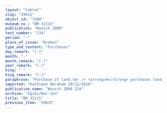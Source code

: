 ```yaml
---
layout: "tablet"
slug: "29632"
object_id: "7208"
museum_no_: "BM 32115"
publication: "Wunsch 2000"
text_number: "134"
period: "-"
place_of_issue: "Broken"
type_and_content: "Purchases"
day_remark: "[-]"
month: "-"
month_remark: "[-]"
year_remark: "[-]"
king: "-"
king_remark: "[-]"
paraphrase: "Purchase of land.<br /> <strong>A</strong> purchases land located in the district (<em>pīhatu</em>) of Babylon from <strong>B</strong>. Some details about the field are lost in a lacuna at the beginning of the tablet, but not those about its size and the bordering properties. Its upper side in the North measures 720 cubits (360 m) and borders on <strong>C</strong>&rsquo;s land; its lower side in the South has the same length and borders on <strong>D</strong>&rsquo;s land. The upper front in the West measures 49,50 cubits (24,75 m) and is adjacent to the upper irrigation canal (<em>harru el&ucirc;</em>) while its lower front in the East, that has the same length, borders on the royal street (<em>harrān &scaron;arri</em>).<br /> The buyer has declared the equivalent of the field (<em>mahīra nab&ucirc;</em>) to be 1 mina of silver and has given to <strong>B</strong>, the seller, the total price (<em>&scaron;īmi&scaron;u gamrūtu</em>) plus 3 shekels of silver as additional payment (<em>&scaron;a k&icirc; p&icirc; atri</em>). In total, <strong>B </strong>receives (<em>mahāru</em>) 1 mina and 3 shekels of silver from <strong>A</strong> as purchase price of his field (<em>eqlu</em>). The seller is satisfied (<em>apālu </em>G Stat) and the two parties agree that in future times there will no claims or suits against each other, not even between members of their families.<br /> In Kislīm (IX),<strong> B </strong>will bring the original document attesting the purchase (<em>ummi eqli</em>, lit. &ldquo;mother of the field&rdquo;) and hand it over to <strong>A </strong>(<em>na&scaron;āmu-nadānu</em>), who will give him 1/3 shekels of silver in return. After this clause the tablet breaks: the names of the witnesses and the scribe are lost.<br /> &nbsp;<br /> <strong>A</strong> = Kidin-Marduk/Zēria//&Scaron;ang&ucirc;-Gula; <strong>B</strong> = Nab&ucirc;-&scaron;umu-i&scaron;kun/Tabnēa//Ah-bāni; <strong>C</strong> = Nā&#39;id-Marduk; <strong>D</strong> = Marduk-&scaron;umu-iddin/Zēria//&Scaron;ang&ucirc;-Gula"
imported: "Kathleen Abraham 20/12/2016"
publication_name: "Wunsch 2000 134"
archive: "Egibi/Nūr-Sîn"
title: "BM 32115"
previous_item: "29635"
---
```

